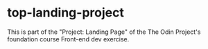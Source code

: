 # top-landing-project

This is part of the "Project: Landing Page" of the The Odin Project's foundation course
Front-end dev exercise.